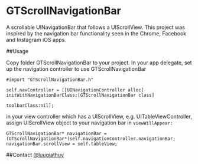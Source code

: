 GTScrollNavigationBar
=====================

A scrollable UINavigationBar that follows a UIScrollView. This project was inspired by the navigation bar functionality seen in the Chrome, Facebook and Instagram iOS apps.

##Usage

Copy folder GTScrollNavigationBar to your project. In your app delegate, set up the navigation controller to use GTScrollNavigationBar
```
#import "GTScrollNavigationBar.h"

self.navController = [[UINavigationController alloc] initWithNavigationBarClass:[GTScrollNavigationBar class] 
                                                                   toolbarClass:nil];
```

in your view controller which has a UIScrollView, e.g. UITableViewController, assign UIScrollView object to your navigation bar in ```viewWillAppear:```
```
GTScrollNavigationBar* navigationBar = (GTScrollNavigationBar*)self.navigationController.navigationBar;
navigationBar.scrollView = self.tableView;
```

##Contact
[@luugiathuy](http://twitter.com/luugiathuy)
